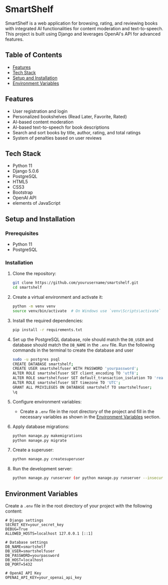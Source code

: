 # SmartShelf

SmartShelf is a web application for browsing, rating, and reviewing books with integrated AI functionalities for content moderation and text-to-speech. This project is built using Django and leverages OpenAI's API for advanced features.

## Table of Contents

- [Features](#features)
- [Tech Stack](#tech-stack)
- [Setup and Installation](#setup-and-installation)
- [Environment Variables](#environment-variables)

## Features

- User registration and login
- Personalized bookshelves (Read Later, Favorite, Rated)
- AI-based content moderation
- AI-based text-to-speech for book descriptions
- Search and sort books by title, author, rating, and total ratings
- System of penalties based on user reviews

## Tech Stack

- Python 11
- Django 5.0.6
- PostgreSQL
- HTML5
- CSS3
- Bootstrap
- OpenAI API
- elements of JavaScript

## Setup and Installation

### Prerequisites

- Python 11
- PostgreSQL

### Installation

1. Clone the repository:
    ```bash
    git clone https://github.com/yourusername/smartshelf.git
    cd smartshelf
    ```

2. Create a virtual environment and activate it:
    ```bash
    python -m venv venv
    source venv/bin/activate  # On Windows use `venv\Scripts\activate`
    ```

3. Install the required dependencies:
    ```bash
    pip install -r requirements.txt
    ```

4. Set up the PostgreSQL database, role should match the `DB_USER` and database should match the `DB_NAME` in the `.env` file. Run the following commands in the terminal to create the database and user
    ```bash
    sudo -u postgres psql
    CREATE DATABASE smartshelf;
    CREATE USER smartshelfuser WITH PASSWORD 'yourpassword';
    ALTER ROLE smartshelfuser SET client_encoding TO 'utf8';
    ALTER ROLE smartshelfuser SET default_transaction_isolation TO 'read committed';
    ALTER ROLE smartshelfuser SET timezone TO 'UTC';
    GRANT ALL PRIVILEGES ON DATABASE smartshelf TO smartshelfuser;
    \q
    ```

5. Configure environment variables:
    - Create a `.env` file in the root directory of the project and fill in the necessary variables as shown in the [Environment Variables](#environment-variables) section.

6. Apply database migrations:
    ```bash
    python manage.py makemigrations
    python manage.py migrate
    ```

7. Create a superuser:
    ```bash
    python manage.py createsuperuser
    ```

8. Run the development server:
    ```bash
    python manage.py runserver (or python manage.py runserver --insecure if DEBUG=True)
    ```

## Environment Variables

Create a `.env` file in the root directory of your project with the following content:

```env
# Django settings
SECRET_KEY=your_secret_key
DEBUG=True 
ALLOWED_HOSTS=localhost 127.0.0.1 [::1]

# Database settings
DB_NAME=smartshelf
DB_USER=smartshelfuser
DB_PASSWORD=yourpassword
DB_HOST=localhost
DB_PORT=5432

# OpenAI API Key
OPENAI_API_KEY=your_openai_api_key
